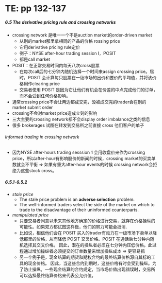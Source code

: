 # TE: pp 132-137

##### 6.5 The derivative pricing rule and crossing networks

- crossing network 是唯一一个不是auction market的order-driven market
    - 从别的market那里拿相同的产品的价格 rossing price
    - 它用derivative pricing rule定价
    - 例子：NYSE after-hour trading session I，POSIT
    - 都是call market
- POSIT：在正常交易时间内每天八次cross股票
    - 在每次call后的七分钟内随机选择一个时间来assign crossing price。届时，POSIT 会计算每只股票在一级市场的出价和要价的平均值，并将该价格用作clearing price
    - 交易者使用 POSIT 是因为它让他们有机会在价差的中点完成他们的订单，而不会受到任何价格影响。
- 通常crossing price不会让两边都成交完，没被成交完的trader会在别的market submit order
- crossing不会对market price造成立刻的影响
- 三大主要的crossing network都不会display order imbalance之类的信息
- 很多 brokerages 试图在转发到交易所之前直接 cross 他们客户的单子

###### Informed trading in crossing network

-  因为NYSE after-hours trading sesssion 1 会用收盘价来作为crossing price，所以after-hour有影响股价的新闻的时候，crossing market的买卖单数就会不平衡 => 如果有重大after-hour events的时候 crossing network会拒绝为这些stock cross。

##### 6.5.1-6.5.2

- *stale price*
    - The stale price problem is an **adverse selection** problem. 
    -  The well-informed traders select the side of the market on which to trade to the disadvantage of their uninformed counterparts.
- *manipulated price*
    - 只要交易者同意以未来其他地方确定的价格进行交易，就存在价格操纵的可能性。如果双方都试图这样做，他们的努力可能会抵消.
    - 比如说，相信他们会在 POSIT 买入的trader有动力在一级市场下卖单以降低那里的价格，从而降低 POSIT 交叉价格。POSIT 在通话后七分钟内随机选择其交叉价格。 因此，潜在的操纵者必须在七分钟内压低价格。此过程通过增加操纵者必须提交的订单数量来增加操纵成本 => 更容易抓
    - 另一个例子是，现金结算的期货和期权合约的最终结算价格源自其标的工具的现金价格。 因此，当这些合约到期时，这些价格有时会受到操纵。为了防止操纵，一些现金结算的合约规定，当市场价值出现错误时，交易所可以选择最终结算价格来代表公允价值。
